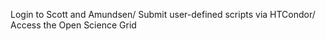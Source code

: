 Login to Scott and Amundsen/ Submit user-defined scripts via HTCondor/ Access the Open Science Grid
